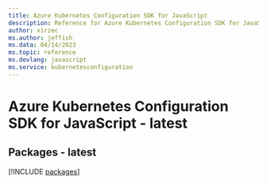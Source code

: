 ```yaml
---
title: Azure Kubernetes Configuration SDK for JavaScript
description: Reference for Azure Kubernetes Configuration SDK for JavaScript
author: xirzec
ms.author: jeffish
ms.data: 04/14/2023
ms.topic: reference
ms.devlang: javascript
ms.service: kubernetesconfiguration
---
```

# Azure Kubernetes Configuration SDK for JavaScript - latest
## Packages - latest
[!INCLUDE [packages](kubernetes-configuration-index.md)]